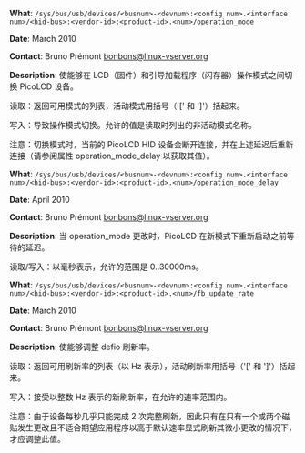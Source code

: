 **What**: `/sys/bus/usb/devices/<busnum>-<devnum>:<config num>.<interface num>/<hid-bus>:<vendor-id>:<product-id>.<num>/operation_mode`

**Date**: March 2010

**Contact**: Bruno Prémont <bonbons@linux-vserver.org>

**Description**: 使能够在 LCD（固件）和引导加载程序（闪存器）操作模式之间切换 PicoLCD 设备。

读取：返回可用模式的列表，活动模式用括号（'[' 和 ']'）括起来。

写入：导致操作模式切换。允许的值是读取时列出的非活动模式名称。

注意：切换模式时，当前的 PicoLCD HID 设备会断开连接，并在上述延迟后重新连接（请参阅属性 operation_mode_delay 以获取其值）。

**What**: `/sys/bus/usb/devices/<busnum>-<devnum>:<config num>.<interface num>/<hid-bus>:<vendor-id>:<product-id>.<num>/operation_mode_delay`

**Date**: April 2010

**Contact**: Bruno Prémont <bonbons@linux-vserver.org>

**Description**: 当 operation_mode 更改时，PicoLCD 在新模式下重新启动之前等待的延迟。

读取/写入：以毫秒表示，允许的范围是 0..30000ms。

**What**: `/sys/bus/usb/devices/<busnum>-<devnum>:<config num>.<interface num>/<hid-bus>:<vendor-id>:<product-id>.<num>/fb_update_rate`

**Date**: March 2010

**Contact**: Bruno Prémont <bonbons@linux-vserver.org>

**Description**: 使能够调整 defio 刷新率。

读取：返回可用刷新率的列表（以 Hz 表示），活动刷新率用括号（'[' 和 ']'）括起来。

写入：接受以整数 Hz 表示的新刷新率，在允许的速率范围内。

注意：由于设备每秒几乎只能完成 2 次完整刷新，因此只有在只有一个或两个磁贴发生更改且不适合期望应用程序以高于默认速率显式刷新其微小更改的情况下，才应调整此值。